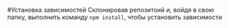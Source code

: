 #Установка зависимостей
Склонировав репозитоий и, войдя в свою папку, выполнить команду `npm install`,
чтобы установить зависимости
